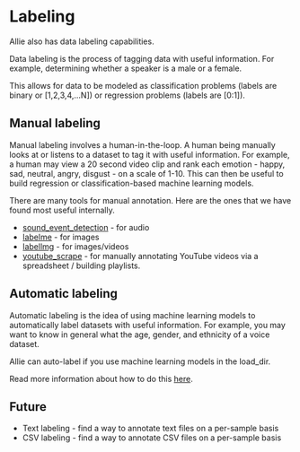 # Labeling

Allie also has data labeling capabilities.

Data labeling is the process of tagging data with useful information. For example, determining whether a speaker is a male or a female.

This allows for data to be modeled as classification problems (labels are binary or [1,2,3,4,...N]) or regression problems (labels are [0:1]). 

## Manual labeling 

Manual labeling involves a human-in-the-loop. A human being manually looks at or listens to a dataset to tag it with useful information. For example, a human may view a 20 second video clip and rank each emotion - happy, sad, neutral, angry, disgust - on a scale of 1-10. This can then be useful to build regression or classification-based machine learning models.

There are many tools for manual annotation. Here are the ones that we have found most useful internally. 
* [sound_event_detection](https://github.com/jim-schwoebel/sound_event_detection/tree/94da2fe402ef330e0b6dc9ed41b59b0902e67842) - for audio 
* [labelme](https://github.com/wkentaro/labelme/tree/a98d9b66b032622685c8d59c7712be37eef9d3e5) - for images
* [labellmg](https://github.com/tzutalin/labelImg/tree/c1c1dbef315df52daad9b22a418c2e832b60dae5) - for images/videos
* [youtube_scrape](https://github.com/jim-schwoebel/allie/tree/master/datasets/labeling/youtube_scrape) - for manually annotating YouTube videos via a spreadsheet / building playlists.

## Automatic labeling

Automatic labeling is the idea of using machine learning models to automatically label datasets with useful information. For example, you may want to know in general what the age, gender, and ethnicity of a voice dataset. 

Allie can auto-label if you use machine learning models in the load_dir. 

Read more information about how to do this [here](https://github.com/jim-schwoebel/allie/tree/master/models). 

## Future

- Text labeling - find a way to annotate text files on a per-sample basis 
- CSV labeling - find a way to annotate CSV files on a per-sample basis 
